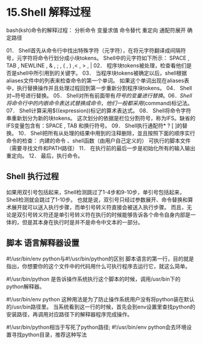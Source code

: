 # 15.Shell 解释过程

bash(ksh)命令的解释过程：
分析命令
变量求值
命令替代
重定向
通配符展开
确定路径

01．  Shell首先从命令行中找出特殊字符（元字符），在将元字符翻译成间隔符号，元字符将命令行划分成小块tokens。
         Shell中的元字符如下所示： 
         SPACE , TAB , NEWLINE , & , ; , ( , ) ,< , > , | 
02．  程序块tokens被处理，检查看他们是否是shell中所引用到的关键字。 
03．  当程序块tokens被确定以后，shell根据aliases文件中的列表来检查命令的第一个单词。
         如果这个单词出现在aliases表中，执行替换操作并且处理过程回到第一步重新分割程序块tokens。
04．  Shell对~符号进行替换。 
05．  Shell对所有前面带有$符号的变量进行替换。 
06．  Shell将命令行中的内嵌命令表达式替换成命令，他们一般都采用$(command)标记法。 
07．  Shell计算采用$((expression))标记的算术表达式。 
08．  Shell将命令字符串重新划分为新的块tokens。
         这次划分的依据是栏位分割符号，称为IFS。缺省的IFS变量包含有：SPACE , TAB 和换行符号。 
09．  Shell执行通配符* ? [ ]的替换。 
10．  Shell把所有从处理的结果中用到的注释删除，並且按照下面的顺序实行命令的检查： 
         内建的命令 、shell函数（由用户自己定义的） 可执行的脚本文件（需要寻找文件和PATH路径） 
11．  在执行前的最后一步是初始化所有的输入输出重定向。 
12．  最后，执行命令。 

## Shell 执行过程

如果用双引号包括起来，Shell检测跳过了1-4步和9-10步，单引号包括起来，Shell检测就会跳过了1-10步。
也就是说，双引号只经过参数展开、命令替换和算术展开就可以送入执行步骤，而单引号转义符直接会被送入执行步骤。
而且，无论是双引号转义符还是单引号转义符在执行的时候能够告诉各个命令自身内部是一体的，但是其本身在执行时是并不是命令中文本的一部分。

## 脚本 语言解释器设置

#!/usr/bin/env python与#!/usr/bin/python的区别
脚本语言的第一行，目的就是指出，你想要你的这个文件中的代码用什么可执行程序去运行它，就这么简单。

#!/usr/bin/python
是告诉操作系统执行这个脚本的时候，调用/usr/bin下的python解释器。

#!/usr/bin/env python
这种用法是为了防止操作系统用户没有将python装在默认的/usr/bin路径里。
当系统看到这一行的时候，首先会到env设置里查找python的安装路径，再调用对应路径下的解释器程序完成操作。

#!/usr/bin/python相当于写死了python路径;
#!/usr/bin/env python会去环境设置寻找python目录，推荐这种写法
